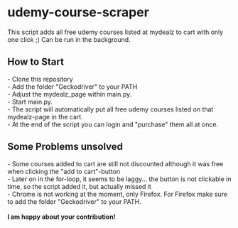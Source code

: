 # udemy-course-scraper
This script adds all free udemy courses listed at mydealz to cart with only one click ;)
Can be run in the background.

<h2> How to Start </h2>
- Clone this repository <br>
- Add the folder "Geckodriver" to your PATH <br>
- Adjust the mydealz_page within main.py. <br>
- Start main.py. <br>
- The script will automatically put all free udemy courses listed on that mydealz-page in the cart. <br>
- At the end of the script you can login and "purchase" them all at once. <br>

<h2> Some Problems unsolved </h2>
- Some courses added to cart are still not discounted although it was free when clicking the "add to cart"-button <br>
- Later on in the for-loop, it seems to be laggy... the button is not clickable in time, so the script added it, but actually missed it <br>
- Chrome is not working at the moment, only Firefox. For Firefox make sure to add the folder "Geckodriver" to your PATH. <br>

<br>
<b> I am happy about your contribution! </b>
